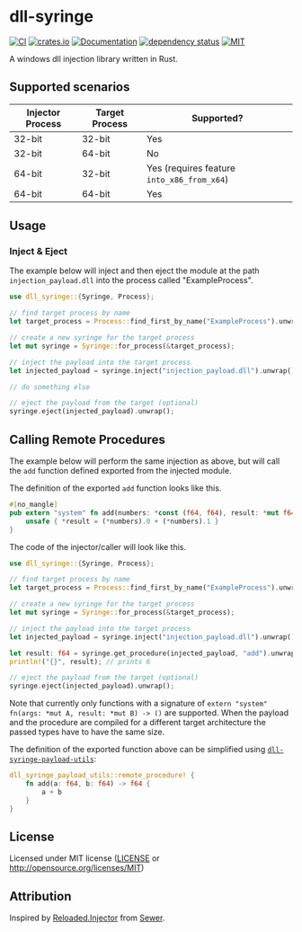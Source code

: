 # dll-syringe

[![CI](https://github.com/OpenByteDev/dll-syringe/actions/workflows/ci.yml/badge.svg)](https://github.com/OpenByteDev/dll-syringe/actions/workflows/ci.yml)
[![crates.io](https://img.shields.io/crates/v/dll-syringe.svg)](https://crates.io/crates/dll-syringe)
[![Documentation](https://docs.rs/dll-syringe/badge.svg)](https://docs.rs/dll-syringe)
[![dependency status](https://deps.rs/repo/github/openbytedev/dll-syringe/status.svg)](https://deps.rs/repo/github/openbytedev/dll-syringe)
[![MIT](https://img.shields.io/crates/l/dll-syringe.svg)](https://github.com/OpenByteDev/dll-syringe/blob/master/LICENSE)

A windows dll injection library written in Rust.

## Supported scenarios
| Injector Process | Target Process | Supported?                                 |
| ---------------- | -------------- | ------------------------------------------ |
| 32-bit           | 32-bit         | Yes                                        |
| 32-bit           | 64-bit         | No                                         |
| 64-bit           | 32-bit         | Yes (requires feature `into_x86_from_x64`) |
| 64-bit           | 64-bit         | Yes                                        |

## Usage
### Inject & Eject
The example below will inject and then eject the module at the path `injection_payload.dll` into the process called "ExampleProcess".

```rust no_run
use dll_syringe::{Syringe, Process};

// find target process by name
let target_process = Process::find_first_by_name("ExampleProcess").unwrap();

// create a new syringe for the target process
let mut syringe = Syringe::for_process(&target_process);

// inject the payload into the target process
let injected_payload = syringe.inject("injection_payload.dll").unwrap();

// do something else

// eject the payload from the target (optional)
syringe.eject(injected_payload).unwrap();
```

## Calling Remote Procedures
The example below will perform the same injection as above, but will call the `add` function defined exported from the injected module.

The definition of the exported `add` function looks like this.
```rust
#[no_mangle]
pub extern "system" fn add(numbers: *const (f64, f64), result: *mut f64) {
    unsafe { *result = (*numbers).0 + (*numbers).1 }
}
```

The code of the injector/caller will look like this.
```rust no_run
use dll_syringe::{Syringe, Process};

// find target process by name
let target_process = Process::find_first_by_name("ExampleProcess").unwrap();

// create a new syringe for the target process
let mut syringe = Syringe::for_process(&target_process);

// inject the payload into the target process
let injected_payload = syringe.inject("injection_payload.dll").unwrap();

let result: f64 = syringe.get_procedure(injected_payload, "add").unwrap().unwrap().call(&(2f64, 4f64)).unwrap();
println!("{}", result); // prints 6

// eject the payload from the target (optional)
syringe.eject(injected_payload).unwrap();
```

Note that currently only functions with a signature of `extern "system" fn(args: *mut A, result: *mut B) -> ()` are supported. When the payload and the procedure are compiled for a different target architecture the passed types have to have the same size.

The definition of the exported function above can be simplified using [`dll-syringe-payload-utils`](https://docs.rs/dll-syringe-payload-utils):
```rust
dll_syringe_payload_utils::remote_procedure! {
    fn add(a: f64, b: f64) -> f64 {
        a + b
    }
}
```


## License
Licensed under MIT license ([LICENSE](https://github.com/OpenByteDev/dll-syringe/blob/master/LICENSE) or http://opensource.org/licenses/MIT)

## Attribution
Inspired by [Reloaded.Injector](https://github.com/Reloaded-Project/Reloaded.Injector) from [Sewer](https://github.com/Sewer56).
